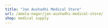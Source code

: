 ```yaml
---
title: "Jan Aushadhi Medical Store"
url: /amala-nagar/jan-aushadhi-medical-store/
shop: medical supply
---
```

